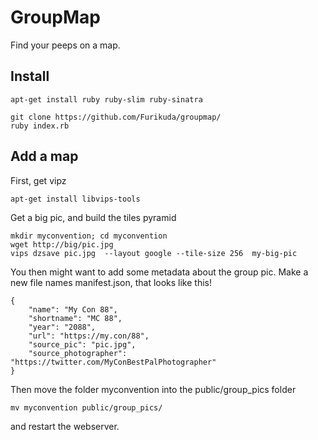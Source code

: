 # GroupMap                                                                                                                                         
                                                                                                                                                   
Find your peeps on a map.                                                                                                                          
                                                                                                                                                   
## Install                                                                                                                                         
                                                                                                                                                   
```
apt-get install ruby ruby-slim ruby-sinatra

git clone https://github.com/Furikuda/groupmap/
ruby index.rb
```
## Add a map
First, get vipz
```
apt-get install libvips-tools
```

Get a big pic, and build the tiles pyramid
```
mkdir myconvention; cd myconvention
wget http://big/pic.jpg
vips dzsave pic.jpg  --layout google --tile-size 256  my-big-pic
```
You then might want to add some metadata about the group pic. Make a new file names manifest.json, that looks like this!
```
{
    "name": "My Con 88",
    "shortname": "MC 88",
    "year": "2088",
    "url": "https://my.con/88",
    "source_pic": "pic.jpg",
    "source_photographer": "https://twitter.com/MyConBestPalPhotographer"
}
```

Then move the folder myconvention into the public/group_pics folder
```
mv myconvention public/group_pics/
```
and restart the webserver.
